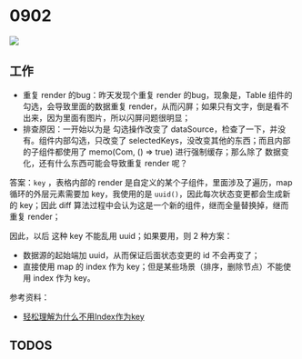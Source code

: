 
# 0902

![](http://h2.ioliu.cn/bing/FoleysBridge_ZH-CN4338959688_1920x1080.jpg)

## 工作

- 重复 render 的bug：昨天发现个重复 render 的bug，现象是，Table 组件的勾选，会导致里面的数据重复 render，从而闪屏；如果只有文字，倒是看不出来，因为里面有图片，所以闪屏问题很明显；
- 排查原因：一开始以为是 勾选操作改变了 dataSource，检查了一下，并没有。组件内部勾选，只改变了 selectedKeys，没改变其他的东西；而且内部的子组件都使用了 memo(Com, () => true) 进行强制缓存；那么除了 数据变化，还有什么东西可能会导致重复 render 呢？

答案：`key` ，表格内部的 render 是自定义的某个子组件，里面涉及了遍历，map 循环的外层元素需要加 key，我使用的是 `uuid()`，因此每次状态变更都会生成新的 key；因此 diff 算法过程中会认为这是一个新的组件，继而全量替换掉，继而重复 render；

因此，以后 这种 key 不能乱用 uuid；如果要用，则 2 种方案：

- 数据源的起始端加 uuid，从而保证后面状态变更的 id 不会再变了；
- 直接使用 map 的 index 作为 key；但是某些场景（排序，删除节点）不能使用 index 作为 key。

参考资料：

- [轻松理解为什么不用Index作为key](https://juejin.cn/post/6844904133430870024)


## TODOS